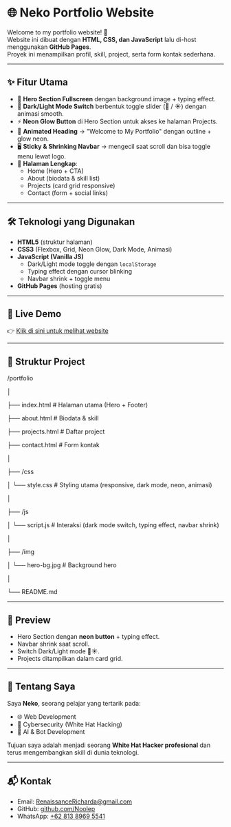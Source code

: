# 🌐 Neko Portfolio Website

Welcome to my portfolio website! 🚀  
Website ini dibuat dengan **HTML, CSS, dan JavaScript** lalu di-host menggunakan **GitHub Pages**.  
Proyek ini menampilkan profil, skill, project, serta form kontak sederhana.

---

## ✨ Fitur Utama
- 🌟 **Hero Section Fullscreen** dengan background image + typing effect.
- 🎨 **Dark/Light Mode Switch** berbentuk toggle slider (🌙 / ☀️) dengan animasi smooth.
- ⚡ **Neon Glow Button** di Hero Section untuk akses ke halaman Projects.
- 🔮 **Animated Heading** → "Welcome to My Portfolio" dengan outline + glow neon.
- 🖥️ **Sticky & Shrinking Navbar** → mengecil saat scroll dan bisa toggle menu lewat logo.
- 📝 **Halaman Lengkap**:
  - Home (Hero + CTA)
  - About (biodata & skill list)
  - Projects (card grid responsive)
  - Contact (form + social links)

---

## 🛠️ Teknologi yang Digunakan
- **HTML5** (struktur halaman)
- **CSS3** (Flexbox, Grid, Neon Glow, Dark Mode, Animasi)
- **JavaScript (Vanilla JS)**  
  - Dark/Light mode toggle dengan `localStorage`
  - Typing effect dengan cursor blinking
  - Navbar shrink + toggle menu
- **GitHub Pages** (hosting gratis)

---

## 🚀 Live Demo
👉 [Klik di sini untuk melihat website]([https://Noolep.github.io/portfolio])  

---

## 📂 Struktur Project
/portfolio

│

├── index.html # Halaman utama (Hero + Footer)

├── about.html # Biodata & skill

├── projects.html # Daftar project

├── contact.html # Form kontak

│

├── /css

│ └── style.css # Styling utama (responsive, dark mode, neon, animasi)

│

├── /js

│ └── script.js # Interaksi (dark mode switch, typing effect, navbar shrink)

│

├── /img

│ └── hero-bg.jpg # Background hero

│

└── README.md


---

## 📸 Preview
- Hero Section dengan **neon button** + typing effect.
- Navbar shrink saat scroll.
- Switch Dark/Light mode 🌙☀️.
- Projects ditampilkan dalam card grid.

---

## 👤 Tentang Saya
Saya **Neko**, seorang pelajar yang tertarik pada:  
- 🌐 Web Development  
- 🔐 Cybersecurity (White Hat Hacking)  
- 🤖 AI & Bot Development  

Tujuan saya adalah menjadi seorang **White Hat Hacker profesional** dan terus mengembangkan skill di dunia teknologi.

---

## 📬 Kontak
- Email: [RenaissanceRicharda@gmail.com](mailto:renaissancericharda@gmail.com)  
- GitHub: [github.com/Noolep](https://github.com/Noolep)  
- WhatsApp: [+62 813 8969 5541](https://wa.me/6281389695541)
